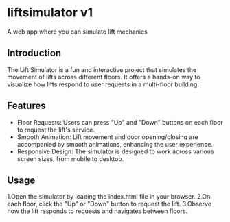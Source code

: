 # liftsimulator v1
 A web app where you can simulate lift mechanics
## Introduction
The Lift Simulator is a fun and interactive project that simulates the movement of lifts across different floors. It offers a hands-on way to visualize how lifts respond to user requests in a multi-floor building. 
## Features
- Floor Requests: Users can press "Up" and "Down" buttons on each floor to request the lift's service.
- Smooth Animation: Lift movement and door opening/closing are accompanied by smooth animations, enhancing the user experience.
- Responsive Design: The simulator is designed to work across various screen sizes, from mobile to desktop.
## Usage
1.Open the simulator by loading the index.html file in your browser.
2.On each floor, click the "Up" or "Down" button to request the lift.
3.Observe how the lift responds to requests and navigates between floors.
